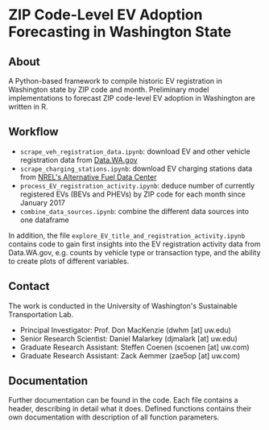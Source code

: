 # ZIP Code-Level EV Adoption Forecasting in Washington State

## About

A Python-based framework to compile historic EV registration in Washington state by ZIP code and month. Preliminary model implementations to forecast ZIP code-level EV adoption in Washington are written in R.

## Workflow

+ `scrape_veh_registration_data.ipynb`: download EV and other vehicle registration data from [Data.WA.gov](Data.WA.gov)
+ `scrape_charging_stations.ipynb`: download EV charging stations data from [NREL's Alternative Fuel Data Center](https://developer.nrel.gov/docs/transportation/alt-fuel-stations-v1/)
+ `process_EV_registration_activity.ipynb`: deduce number of currently registered EVs (BEVs and PHEVs) by ZIP code for each month since January 2017
+ `combine_data_sources.ipynb`: combine the different data sources into one dataframe

In addition, the file `explore_EV_title_and_registration_activity.ipynb` contains code to gain first insights into the EV registration activity data from Data.WA.gov, e.g. counts by vehicle type or transaction type, and the ability to create plots of different variables.

## Contact

The work is conducted in the University of Washington's Sustainable Transportation Lab.

+ Principal Investigator: Prof. Don MacKenzie (dwhm [at] uw.edu)
+ Senior Research Scientist: Daniel Malarkey (djmalark [at] uw.edu)
+ Graduate Research Assistant: Steffen Coenen (scoenen [at] uw.com)
+ Graduate Research Assistant: Zack Aemmer (zae5op [at] uw.com)

## Documentation

Further documentation can be found in the code. Each file contains a header, describing in detail what it does. Defined functions contains their own documentation with description of all function parameters.
